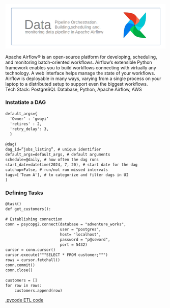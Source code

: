 ![Banner](assets/imgs/afbanner.png)

Apache Airflow® is an open-source platform for developing, scheduling, and monitoring batch-oriented workflows. Airflow’s extensible Python framework enables you to build workflows connecting with virtually any technology. A web interface helps manage the state of your workflows. Airflow is deployable in many ways, varying from a single process on your laptop to a distributed setup to support even the biggest workflows.  
Tech Stack: PostgreSQL Database, Python, Apache Airflow, AWS

### Instatiate a DAG
```
default_args={
  ‘Owner’ : ‘gwayi’
  'retires' : 2,
  'retry_delay': 3,
  }

@dag(
dag_id=”jobs_listing”, # unique identifier
default_args=default_args, # default arguments
schedule=@daily, # how often the dag runs
start_date=datetime(2024, 7, 20), # start date for the dag
catchup=False, # run/not run missed intervals
tags=['Team A'], # to categorize and filter dags in UI
)
```
### Defining Tasks
```
@task()
def get_customers():

# Establishing connection
conn = psycopg2.connect(database = "adventure_works", 
                        user = "postgres", 
                        host= 'localhost',
                        password = "p@ssword",
                        port = 5432)
cursor = conn.cursor()
cursor.execute("""SELECT * FROM customer;""")
rows = cursor.fetchall()
conn.commit()
conn.close()

customers = []
for row in rows:
    customers.append(row)
```
[.pycode ETL code](etl.py)
